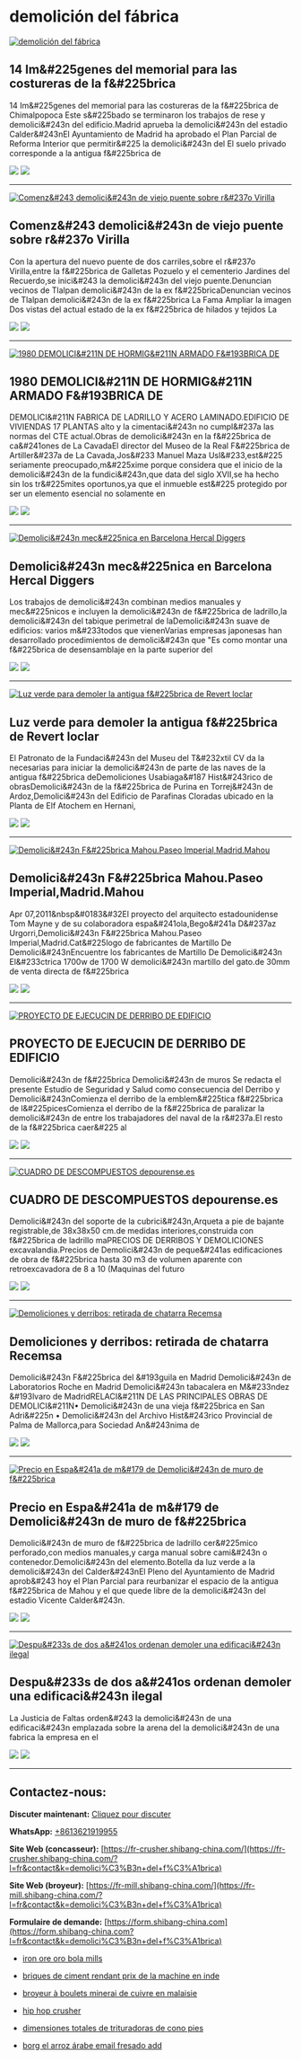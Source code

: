 # demolición del fábrica

<a href="https://swt.shibang-china.com/?l=fr&img&k=demolici%C3%B3n+del+f%C3%A1brica" target="_blank">![demolición del fábrica](http://static.shibang-china.com/all-800x300/1364.jpg)</a>

## 14 Im&#225genes del memorial para las costureras de la f&#225brica
14 Im&#225genes del memorial para las costureras de la f&#225brica de Chimalpopoca Este s&#225bado se terminaron los trabajos de rese y demolici&#243n del edificio.Madrid aprueba la demolici&#243n del estadio Calder&#243nEl Ayuntamiento de Madrid ha aprobado el Plan Parcial de Reforma Interior que permitir&#225 la demolici&#243n del El suelo privado corresponde a la antigua f&#225brica de


<a href="https://whatsapp.shibangsoft.com/WhatsApp.php" target="_blank" title="WhatsApp">![](http://static.shibang-china.com/icon/whatsapp.png)</a> <a href="https://swt.shibang-china.com/?l=fr&icon&k=demolici%C3%B3n+del+f%C3%A1brica" target="_blank">![](http://static.shibang-china.com/icon/chat-fr.png)</a>

---

<a href="https://swt.shibang-china.com/?l=fr&img&k=demolici%C3%B3n+del+f%C3%A1brica" target="_blank">![Comenz&#243 demolici&#243n de viejo puente sobre r&#237o Virilla](http://static.shibang-china.com/all-800x300/446.jpg)</a>

## Comenz&#243 demolici&#243n de viejo puente sobre r&#237o Virilla
Con la apertura del nuevo puente de dos carriles,sobre el r&#237o Virilla,entre la f&#225brica de Galletas Pozuelo y el cementerio Jardines del Recuerdo,se inici&#243 la demolici&#243n del viejo puente.Denuncian vecinos de Tlalpan demolici&#243n de la ex f&#225bricaDenuncian vecinos de Tlalpan demolici&#243n de la ex f&#225brica La Fama Ampliar la imagen Dos vistas del actual estado de la ex f&#225brica de hilados y tejidos La


<a href="https://whatsapp.shibangsoft.com/WhatsApp.php" target="_blank" title="WhatsApp">![](http://static.shibang-china.com/icon/whatsapp.png)</a> <a href="https://swt.shibang-china.com/?l=fr&icon&k=demolici%C3%B3n+del+f%C3%A1brica" target="_blank">![](http://static.shibang-china.com/icon/chat-fr.png)</a>

---

<a href="https://swt.shibang-china.com/?l=fr&img&k=demolici%C3%B3n+del+f%C3%A1brica" target="_blank">![1980 DEMOLICI&#211N DE HORMIG&#211N ARMADO F&#193BRICA DE](http://static.shibang-china.com/all-800x300/478.jpg)</a>

## 1980 DEMOLICI&#211N DE HORMIG&#211N ARMADO F&#193BRICA DE
DEMOLICI&#211N FABRICA DE LADRILLO Y ACERO LAMINADO.EDIFICIO DE VIVIENDAS 17 PLANTAS alto y la cimentaci&#243n no cumpl&#237a las normas del CTE actual.Obras de demolici&#243n en la f&#225brica de ca&#241ones de La CavadaEl director del Museo de la Real F&#225brica de Artiller&#237a de La Cavada,Jos&#233 Manuel Maza Usl&#233,est&#225 seriamente preocupado,m&#225xime porque considera que el inicio de la demolici&#243n de la fundici&#243n,que data del siglo XVII,se ha hecho sin los tr&#225mites oportunos,ya que el inmueble est&#225 protegido por ser un elemento esencial no solamente en


<a href="https://whatsapp.shibangsoft.com/WhatsApp.php" target="_blank" title="WhatsApp">![](http://static.shibang-china.com/icon/whatsapp.png)</a> <a href="https://swt.shibang-china.com/?l=fr&icon&k=demolici%C3%B3n+del+f%C3%A1brica" target="_blank">![](http://static.shibang-china.com/icon/chat-fr.png)</a>

---

<a href="https://swt.shibang-china.com/?l=fr&img&k=demolici%C3%B3n+del+f%C3%A1brica" target="_blank">![Demolici&#243n mec&#225nica en Barcelona Hercal Diggers](http://static.shibang-china.com/all-800x300/1252.jpg)</a>

## Demolici&#243n mec&#225nica en Barcelona Hercal Diggers
Los trabajos de demolici&#243n combinan medios manuales y mec&#225nicos e incluyen la demolici&#243n de f&#225brica de ladrillo,la demolici&#243n del tabique perimetral de laDemolici&#243n suave de edificios: varios m&#233todos que vienenVarias empresas japonesas han desarrollado procedimientos de demolici&#243n que "Es como montar una f&#225brica de desensamblaje en la parte superior del


<a href="https://whatsapp.shibangsoft.com/WhatsApp.php" target="_blank" title="WhatsApp">![](http://static.shibang-china.com/icon/whatsapp.png)</a> <a href="https://swt.shibang-china.com/?l=fr&icon&k=demolici%C3%B3n+del+f%C3%A1brica" target="_blank">![](http://static.shibang-china.com/icon/chat-fr.png)</a>

---

<a href="https://swt.shibang-china.com/?l=fr&img&k=demolici%C3%B3n+del+f%C3%A1brica" target="_blank">![Luz verde para demoler la antigua f&#225brica de Revert loclar](http://static.shibang-china.com/all-800x300/278.jpg)</a>

## Luz verde para demoler la antigua f&#225brica de Revert loclar
El Patronato de la Fundaci&#243n del Museu del T&#232xtil CV da la necesarias para iniciar la demolici&#243n de parte de las naves de la antigua f&#225brica deDemoliciones Usabiaga&#187 Hist&#243rico de obrasDemolici&#243n de la f&#225brica de Purina en Torrej&#243n de Ardoz,Demolici&#243n del Edificio de Parafinas Cloradas ubicado en la Planta de Elf Atochem en Hernani,


<a href="https://whatsapp.shibangsoft.com/WhatsApp.php" target="_blank" title="WhatsApp">![](http://static.shibang-china.com/icon/whatsapp.png)</a> <a href="https://swt.shibang-china.com/?l=fr&icon&k=demolici%C3%B3n+del+f%C3%A1brica" target="_blank">![](http://static.shibang-china.com/icon/chat-fr.png)</a>

---

<a href="https://swt.shibang-china.com/?l=fr&img&k=demolici%C3%B3n+del+f%C3%A1brica" target="_blank">![Demolici&#243n F&#225brica Mahou.Paseo Imperial,Madrid.Mahou](http://static.shibang-china.com/all-800x300/31.jpg)</a>

## Demolici&#243n F&#225brica Mahou.Paseo Imperial,Madrid.Mahou
Apr 07,2011&nbsp&#0183&#32El proyecto del arquitecto estadounidense Tom Mayne y de su colaboradora espa&#241ola,Bego&#241a D&#237az Urgorri,Demolici&#243n F&#225brica Mahou.Paseo Imperial,Madrid.Cat&#225logo de fabricantes de Martillo De Demolici&#243nEncuentre los fabricantes de Martillo De Demolici&#243n El&#233ctrica 1700w de 1700 W demolici&#243n martillo del gato.de 30mm de venta directa de f&#225brica


<a href="https://whatsapp.shibangsoft.com/WhatsApp.php" target="_blank" title="WhatsApp">![](http://static.shibang-china.com/icon/whatsapp.png)</a> <a href="https://swt.shibang-china.com/?l=fr&icon&k=demolici%C3%B3n+del+f%C3%A1brica" target="_blank">![](http://static.shibang-china.com/icon/chat-fr.png)</a>

---

<a href="https://swt.shibang-china.com/?l=fr&img&k=demolici%C3%B3n+del+f%C3%A1brica" target="_blank">![PROYECTO DE EJECUCIN DE DERRIBO DE EDIFICIO](http://static.shibang-china.com/all-800x300/647.jpg)</a>

## PROYECTO DE EJECUCIN DE DERRIBO DE EDIFICIO
Demolici&#243n de f&#225brica Demolici&#243n de muros Se redacta el presente Estudio de Seguridad y Salud como consecuencia del Derribo y Demolici&#243nComienza el derribo de la emblem&#225tica f&#225brica de l&#225picesComienza el derribo de la f&#225brica de paralizar la demolici&#243n de entre los trabajadores del naval de la r&#237a.El resto de la f&#225brica caer&#225 al


<a href="https://whatsapp.shibangsoft.com/WhatsApp.php" target="_blank" title="WhatsApp">![](http://static.shibang-china.com/icon/whatsapp.png)</a> <a href="https://swt.shibang-china.com/?l=fr&icon&k=demolici%C3%B3n+del+f%C3%A1brica" target="_blank">![](http://static.shibang-china.com/icon/chat-fr.png)</a>

---

<a href="https://swt.shibang-china.com/?l=fr&img&k=demolici%C3%B3n+del+f%C3%A1brica" target="_blank">![CUADRO DE DESCOMPUESTOS depourense.es](http://static.shibang-china.com/all-800x300/562.jpg)</a>

## CUADRO DE DESCOMPUESTOS depourense.es
Demolici&#243n del soporte de la cubrici&#243n,Arqueta a pie de bajante registrable,de 38x38x50 cm.de medidas interiores,construida con f&#225brica de ladrillo maPRECIOS DE DERRIBOS Y DEMOLICIONES excavalandia.Precios de Demolici&#243n de peque&#241as edificaciones de obra de f&#225brica hasta 30 m3 de volumen aparente con retroexcavadora de 8 a 10 (Maquinas del futuro


<a href="https://whatsapp.shibangsoft.com/WhatsApp.php" target="_blank" title="WhatsApp">![](http://static.shibang-china.com/icon/whatsapp.png)</a> <a href="https://swt.shibang-china.com/?l=fr&icon&k=demolici%C3%B3n+del+f%C3%A1brica" target="_blank">![](http://static.shibang-china.com/icon/chat-fr.png)</a>

---

<a href="https://swt.shibang-china.com/?l=fr&img&k=demolici%C3%B3n+del+f%C3%A1brica" target="_blank">![Demoliciones y derribos: retirada de chatarra Recemsa](http://static.shibang-china.com/all-800x300/741.jpg)</a>

## Demoliciones y derribos: retirada de chatarra Recemsa
Demolici&#243n F&#225brica del &#193guila en Madrid Demolici&#243n de Laboratorios Roche en Madrid Demolici&#243n tabacalera en M&#233ndez &#193lvaro de MadridRELACI&#211N DE LAS PRINCIPALES OBRAS DE DEMOLICI&#211N• Demolici&#243n de una vieja f&#225brica en San Adri&#225n • Demolici&#243n del Archivo Hist&#243rico Provincial de Palma de Mallorca,para Sociedad An&#243nima de


<a href="https://whatsapp.shibangsoft.com/WhatsApp.php" target="_blank" title="WhatsApp">![](http://static.shibang-china.com/icon/whatsapp.png)</a> <a href="https://swt.shibang-china.com/?l=fr&icon&k=demolici%C3%B3n+del+f%C3%A1brica" target="_blank">![](http://static.shibang-china.com/icon/chat-fr.png)</a>

---

<a href="https://swt.shibang-china.com/?l=fr&img&k=demolici%C3%B3n+del+f%C3%A1brica" target="_blank">![Precio en Espa&#241a de m&#179 de Demolici&#243n de muro de f&#225brica](http://static.shibang-china.com/all-800x300/363.jpg)</a>

## Precio en Espa&#241a de m&#179 de Demolici&#243n de muro de f&#225brica
Demolici&#243n de muro de f&#225brica de ladrillo cer&#225mico perforado,con medios manuales,y carga manual sobre cami&#243n o contenedor.Demolici&#243n del elemento.Botella da luz verde a la demolici&#243n del Calder&#243nEl Pleno del Ayuntamiento de Madrid aprob&#243 hoy el Plan Parcial para reurbanizar el espacio de la antigua f&#225brica de Mahou y el que quede libre de la demolici&#243n del estadio Vicente Calder&#243n.


<a href="https://whatsapp.shibangsoft.com/WhatsApp.php" target="_blank" title="WhatsApp">![](http://static.shibang-china.com/icon/whatsapp.png)</a> <a href="https://swt.shibang-china.com/?l=fr&icon&k=demolici%C3%B3n+del+f%C3%A1brica" target="_blank">![](http://static.shibang-china.com/icon/chat-fr.png)</a>

---

<a href="https://swt.shibang-china.com/?l=fr&img&k=demolici%C3%B3n+del+f%C3%A1brica" target="_blank">![Despu&#233s de dos a&#241os ordenan demoler una edificaci&#243n ilegal](http://static.shibang-china.com/all-800x300/853.jpg)</a>

## Despu&#233s de dos a&#241os ordenan demoler una edificaci&#243n ilegal
La Justicia de Faltas orden&#243 la demolici&#243n de una edificaci&#243n emplazada sobre la arena del la demolici&#243n de una fabrica la empresa en el

<a href="https://whatsapp.shibangsoft.com/WhatsApp.php" target="_blank" title="WhatsApp">![](http://static.shibang-china.com/icon/whatsapp.png)</a> <a href="https://swt.shibang-china.com/?l=fr&icon&k=demolici%C3%B3n+del+f%C3%A1brica" target="_blank">![](http://static.shibang-china.com/icon/chat-fr.png)</a>

---
## Contactez-nous:

**Discuter maintenant:** [Cliquez pour discuter](https://swt.shibang-china.com?l=fr&contact&k=demolici%C3%B3n+del+f%C3%A1brica)

**WhatsApp:**  [+8613621919955](https://whatsapp.shibangsoft.com/WhatsApp.php)

**Site Web (concasseur):** [https://fr-crusher.shibang-china.com/](https://fr-crusher.shibang-china.com/?l=fr&contact&k=demolici%C3%B3n+del+f%C3%A1brica)

**Site Web (broyeur):** [https://fr-mill.shibang-china.com/](https://fr-mill.shibang-china.com/?l=fr&contact&k=demolici%C3%B3n+del+f%C3%A1brica)

**Formulaire de demande:** [https://form.shibang-china.com](https://form.shibang-china.com?l=fr&contact&k=demolici%C3%B3n+del+f%C3%A1brica)

* [iron ore oro bola mills](../64/iron%20ore%20oro%20bola%20mills.md)

* [briques de ciment rendant prix de la machine en inde](../65/briques%20de%20ciment%20rendant%20prix%20de%20la%20machine%20en%20inde.md)

* [broyeur à boulets minerai de cuivre en malaisie](../61/broyeur%20%C3%A0%20boulets%20minerai%20de%20cuivre%20en%20malaisie.md)

* [hip hop crusher](../61/hip%20hop%20crusher.md)

* [dimensiones totales de trituradoras de cono pies](../64/dimensiones%20totales%20de%20trituradoras%20de%20cono%20pies.md)

* [borg el arroz árabe email fresado add](../62/borg%20el%20arroz%20%C3%A1rabe%20email%20fresado%20add.md)
